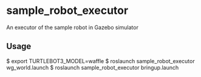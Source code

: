 # sample_robot_executor

An executor of the sample robot in Gazebo simulator

## Usage

$ export TURTLEBOT3_MODEL=waffle
$ roslaunch sample_robot_executor wg_world.launch
$ roslaunch sample_robot_executor bringup.launch

